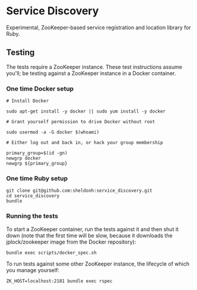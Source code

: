 # Service Discovery

Experimental, ZooKeeper-based service registration and location library for Ruby.

## Testing

The tests require a ZooKeeper instance. These test instructions assume you'll;
be testing against a ZooKeeper instance in a Docker container.

### One time Docker setup

```
# Install Docker

sudo apt-get install -y docker || sudo yum install -y docker

# Grant yourself permission to drive Docker without root

sudo usermod -a -G docker $(whoami)

# Either log out and back in, or hack your group membership

primary_group=$(id -gn)
newgrp docker
newgrp ${primary_group}
```

### One time Ruby setup

```
git clone git@github.com:sheldonh:service_discovery.git
cd service_discovery
bundle
```

### Running the tests

To start a ZooKeeper container, run the tests against it and then shut it down
(note that the first time will be slow, because it downloads the jplock/zookeeper image from the Docker repository):

```
bundle exec scripts/docker_spec.sh
```

To run tests against some other ZooKeeper instance, the lifecycle of which you manage yourself:

```
ZK_HOST=localhost:2181 bundle exec rspec
```


